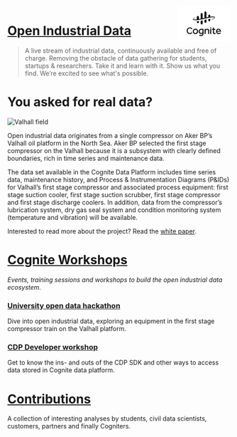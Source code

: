<a href="https://cognite.com/">
    <img src="https://github.com/cognitedata/cognite-sdk-python/blob/master/img/cognite_logo.png" alt="Cognite logo" title="Cognite" align="right" height="80" />
</a>

# [Open Industrial Data](https://openindustrialdata.com/)

>A live stream of industrial data, continuously available and free of charge. Removing the obstacle of data gathering for students, startups & researchers. 
Take it and learn with it. Show us what you find. 
We’re excited to see what's possible.

# You asked for real data?

![Valhall field](https://www.akerbp.com/wp-content/uploads/2016/09/1455710061745.jpg)

Open industrial data originates from a single compressor on Aker BP’s Valhall oil platform in the North Sea. Aker BP selected the first stage compressor on the Valhall because it is a subsystem with clearly defined boundaries, rich in time series and maintenance data. 

The data set available in the Cognite Data Platform includes time series data, maintenance history, and Process & Instrumentation Diagrams (P&IDs) for Valhall’s first stage compressor and associated process equipment: first stage suction cooler, first stage suction scrubber, first stage compressor and first stage discharge coolers. In addition, data from the compressor’s lubrication system, dry gas seal system and condition monitoring system (temperature and vibration) will be available.

Interested to read more about the project? Read the [white paper](https://cognite.com/media/1145/open-industrial-data-cognite-akerbp.pdf).

# [Cognite Workshops](workshops)
*Events, training sessions and workshops to build the open industrial data ecosystem.*

### [University open data hackathon](workshops/uni-hackathon)
Dive into open industrial data, exploring an equipment in the first stage compressor train on the Valhall platform.

### [CDP Developer workshop](workshops/developer-workshop)
Get to know the ins- and outs of the CDP SDK and other ways to access data stored in Cognite data platform.

# [Contributions](contributions)
A collection of interesting analyses by students, civil data scientists, customers, partners and finally Cogniters.


